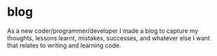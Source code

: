 # blog

As a new coder/programmer/developer I made a blog to capture my thoughts, lessons learnt, mistakes, successes, and whatever else I want that relates to writing and learning code. 
